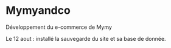 # Mymyandco
<p>Développement du e-commerce de Mymy </p>
<p>Le 12 aout : installé la sauvegarde du site et sa base de donnée.</p>
